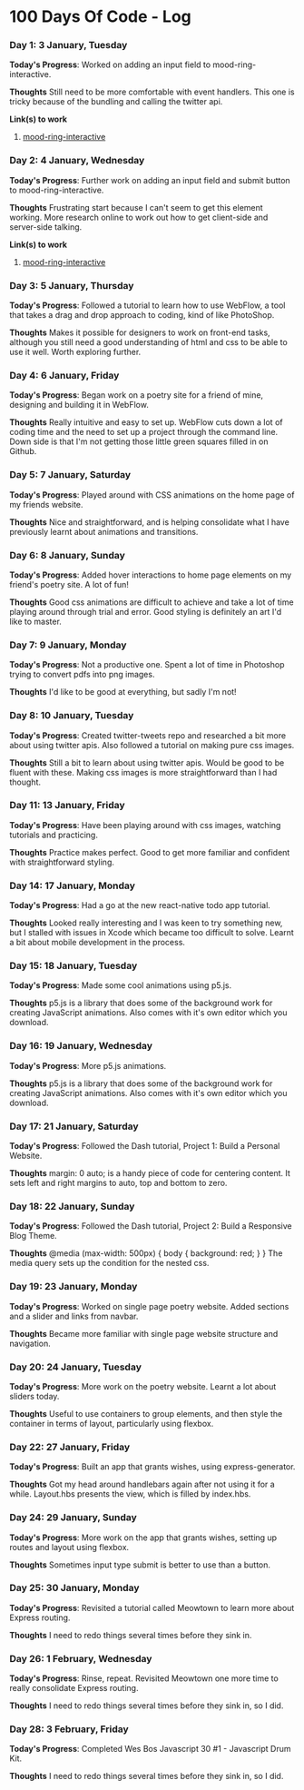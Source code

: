# 100 Days Of Code - Log

### Day 1: 3 January, Tuesday

**Today's Progress**: Worked on adding an input field to mood-ring-interactive.

**Thoughts** Still need to be more comfortable with event handlers. This one is tricky because of the bundling and calling the twitter api.

**Link(s) to work**
1. [mood-ring-interactive](https://github.com/martybutts/mood-ring-interactive)


### Day 2: 4 January, Wednesday

**Today's Progress**: Further work on adding an input field and submit button to mood-ring-interactive.

**Thoughts** Frustrating start because I can't seem to get this element working. More research online to work out how to get client-side and server-side talking.

**Link(s) to work**
1. [mood-ring-interactive](https://github.com/martybutts/mood-ring-interactive)


### Day 3: 5 January, Thursday

**Today's Progress**: Followed a tutorial to learn how to use WebFlow, a tool that takes a drag and drop approach to coding, kind of like PhotoShop.

**Thoughts** Makes it possible for designers to work on front-end tasks, although you still need a good understanding of html and css to be able to use it well. Worth exploring further.


### Day 4: 6 January, Friday

**Today's Progress**: Began work on a poetry site for a friend of mine, designing and building it in WebFlow.

**Thoughts** Really intuitive and easy to set up. WebFlow cuts down a lot of coding time and the need to set up a project through the command line. Down side is that I'm not getting those little green squares filled in on Github.


### Day 5: 7 January, Saturday

**Today's Progress**: Played around with CSS animations on the home page of my friends website.

**Thoughts** Nice and straightforward, and is helping consolidate what I have previously learnt about animations and transitions.


### Day 6: 8 January, Sunday

**Today's Progress**: Added hover interactions to home page elements on my friend's poetry site. A lot of fun!

**Thoughts** Good css animations are difficult to achieve and take a lot of time playing around through trial and error. Good styling is definitely an art I'd like to master.


### Day 7: 9 January, Monday

**Today's Progress**: Not a productive one. Spent a lot of time in Photoshop trying to convert pdfs into png images.

**Thoughts** I'd like to be good at everything, but sadly I'm not!


### Day 8: 10 January, Tuesday

**Today's Progress**: Created twitter-tweets repo and researched a bit more about using twitter apis. Also followed a tutorial on making pure css images.

**Thoughts** Still a bit to learn about using twitter apis. Would be good to be fluent with these. Making css images is more straightforward than I had thought.

### Day 11: 13 January, Friday

**Today's Progress**: Have been playing around with css images, watching tutorials and practicing.

**Thoughts** Practice makes perfect. Good to get more familiar and confident with straightforward styling.


### Day 14: 17 January, Monday

**Today's Progress**: Had a go at the new react-native todo app tutorial.

**Thoughts** Looked really interesting and I was keen to try something new, but I stalled with issues in Xcode which became too difficult to solve. Learnt a bit about mobile development in the process.


### Day 15: 18 January, Tuesday

**Today's Progress**: Made some cool animations using p5.js.

**Thoughts** p5.js is a library that does some of the background work for creating JavaScript animations. Also comes with it's own editor which you download.


### Day 16: 19 January, Wednesday

**Today's Progress**: More p5.js animations.

**Thoughts** p5.js is a library that does some of the background work for creating JavaScript animations. Also comes with it's own editor which you download.


### Day 17: 21 January, Saturday

**Today's Progress**: Followed the Dash tutorial, Project 1: Build a Personal Website.

**Thoughts** margin: 0 auto; is a handy piece of code for centering content. It sets left and right margins to auto, top and bottom to zero.


### Day 18: 22 January, Sunday

**Today's Progress**: Followed the Dash tutorial, Project 2: Build a Responsive Blog Theme.

**Thoughts**
@media (max-width: 500px) {
      body {
        background: red;
      }
    }
The media query sets up the condition for the nested css.


### Day 19: 23 January, Monday

**Today's Progress**: Worked on single page poetry website. Added sections and a slider and links from navbar.

**Thoughts** Became more familiar with single page website structure and navigation.


### Day 20: 24 January, Tuesday

**Today's Progress**: More work on the poetry website. Learnt a lot about sliders today.

**Thoughts** Useful to use containers to group elements, and then style the container in terms of layout, particularly using flexbox.


### Day 22: 27 January, Friday

**Today's Progress**: Built an app that grants wishes, using express-generator.

**Thoughts** Got my head around handlebars again after not using it for a while. Layout.hbs presents the view, which is filled by index.hbs.

### Day 24: 29 January, Sunday

**Today's Progress**: More work on the app that grants wishes, setting up routes and layout using flexbox.

**Thoughts** Sometimes input type submit is better to use than a button.


### Day 25: 30 January, Monday

**Today's Progress**: Revisited a tutorial called Meowtown to learn more about Express routing.

**Thoughts** I need to redo things several times before they sink in.


### Day 26: 1 February, Wednesday

**Today's Progress**: Rinse, repeat. Revisited Meowtown one more time to really consolidate Express routing.

**Thoughts** I need to redo things several times before they sink in, so I did.


### Day 28: 3 February, Friday

**Today's Progress**: Completed Wes Bos Javascript 30 #1 - Javascript Drum Kit.

**Thoughts** I need to redo things several times before they sink in, so I did.
